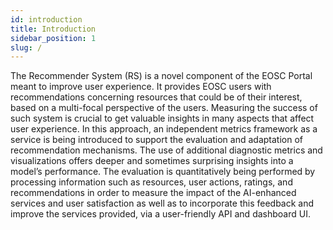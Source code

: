 ```yaml
---
id: introduction
title: Introduction
sidebar_position: 1
slug: /
---
```


The Recommender System (RS) is a novel component of the EOSC Portal meant to improve user experience. It provides  EOSC users with recommendations concerning resources that could be of their interest, based on a multi-focal perspective of the users. Measuring the success of such system is crucial to get valuable insights in many aspects that affect user experience. In this approach, an independent metrics framework as a service is being introduced to support the evaluation and adaptation of recommendation mechanisms. The use of additional diagnostic metrics and visualizations offers deeper and sometimes surprising insights into a model’s performance.  The evaluation is quantitatively being performed by processing information such as resources, user actions, ratings, and recommendations in order to measure the impact of the AI-enhanced services and user satisfaction as well as to incorporate this feedback and improve the services provided, via a user-friendly API and dashboard UI. 
